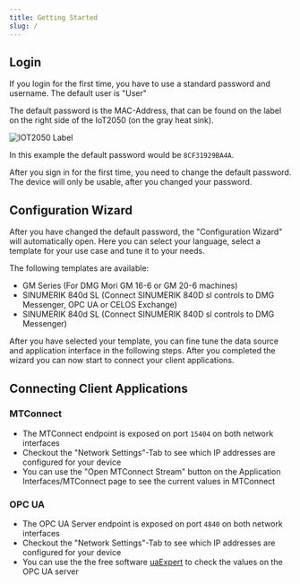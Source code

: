 ```yaml
---
title: Getting Started
slug: /
---
```


## Login

If you login for the first time, you have to use a standard password and username. The default user is "User"

The default password is the MAC-Address, that can be found on the label on the right side of the IoT2050 (on the gray heat sink).

![IOT2050 Label](/content/IoT2050Label.png)

In this example the default password would be `8CF31929BA4A`.

After you sign in for the first time, you need to change the default password. The device will only be usable, after you changed your password.

## Configuration Wizard

After you have changed the default password, the "Configuration Wizard" will automatically open. Here you can select your language, select a template for your use case and tune it to your needs.

The following templates are available:

- GM Series (For DMG Mori GM 16-6 or GM 20-6 machines)
- SINUMERIK 840d SL (Connect SINUMERIK 840D sl controls to DMG Messenger, OPC UA or CELOS Exchange)
- SINUMERIK 840d SL (Connect SINUMERIK 840D sl controls to DMG Messenger)

After you have selected your template, you can fine tune the data source and application interface in the following steps. After you completed the wizard you can now start to connect your client applications.

## Connecting Client Applications

### MTConnect

- The MTConnect endpoint is exposed on port `15404` on both network interfaces
- Checkout the "Network Settings"-Tab to see which IP addresses are configured for your device
- You can use the "Open MTConnect Stream" button on the Application Interfaces/MTConnect page to see the current values in MTConnect

### OPC UA

- The OPC UA Server endpoint is exposed on port `4840` on both network interfaces
- Checkout the "Network Settings"-Tab to see which IP addresses are configured for your device
- You can use the the free software [uaExpert](https://www.unified-automation.com/products/development-tools/uaexpert.html) to check the values on the OPC UA server
